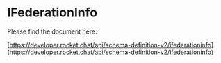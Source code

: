 # IFederationInfo

Please find the document here: 

[https://developer.rocket.chat/api/schema-definition-v2/ifederationinfo](https://developer.rocket.chat/api/schema-definition-v2/ifederationinfo)

